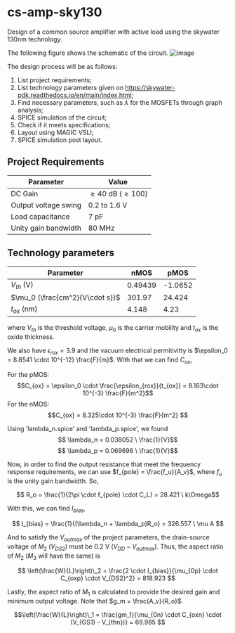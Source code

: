 # cs-amp-sky130

Design of a common source amplifier with active load using the skywater 130nm technology.

The following figure shows the schematic of the circuit.
![image](https://user-images.githubusercontent.com/69206952/171064487-d78850cd-36fb-489b-a805-8b6f81ff6feb.png)

The design process will be as follows:

1. List project requirements;
2. List technology parameters given on https://skywater-pdk.readthedocs.io/en/main/index.html;
3. Find necessary parameters, such as $\lambda$ for the MOSFETs through graph analysis;
4. SPICE simulation of the circuit;
5. Check if it meets specifications;
6. Layout using MAGIC VSLI;
7. SPICE simulation post layout.

## Project Requirements

| Parameter | Value |
| --- | --- |
| DC Gain | $\geq 40$ dB ($\geq 100$)|
| Output voltage swing | 0.2 to 1.6 V |
| Load capacitance | 7 pF |
| Unity gain bandwidth | 80 MHz |

## Technology parameters

| Parameter | nMOS | pMOS |
| --- | --- | --- |
| $V_{th}$ (V) | 0.49439 | -1.0652 |
| $\mu_0 (\frac{cm^2}{V\cdot s})$ | 301.97 | 24.424 |
| $t_{ox}$ (nm)| 4.148 | 4.23 |

where
$V_{th}$ is the threshold voltage, $\mu_0$ is the carrier mobility and $t_{ox}$ is the oxide thickness.

We also have $\epsilon_{rox} = 3.9$ and the vacuum electrical permitivitty is $\epsilon_0 = 8.8541 \cdot 10^{-12} \frac{F}{m}$. With that we can find $C_{ox}$,

For the pMOS:
$$C_{ox} = \epsilon_0 \cdot \frac{\epsilon_{rox}}{t_{ox}} = 8.163\cdot 10^{-3} \frac{F}{m^2}$$
For the nMOS:
$$C_{ox} = 8.325\cdot 10^{-3} \frac{F}{m^2} $$

Using 'lambda_n.spice' and 'lambda_p.spice', we found
$$ \lambda_n = 0.038052 \ \frac{1}{V}$$
$$ \lambda_p = 0.069696 \ \frac{1}{V}$$

Now, in order to find the output resistance that meet the frequency response requirements, we can use $f_{pole} = \frac{f_u}{A_v}$, where $f_u$ is the unity gain bandwidth. So,

$$ R_o = \frac{1}{2\pi \cdot f_{pole} \cdot C_L} = 28.421 \ k\Omega$$

With this, we can find $I_{bias}$,

$$ I_{bias} = \frac{1}{(\lambda_n + \lambda_p)R_o} = 326.557 \ \mu A $$

And to satisfy the $V_{outmax}$ of the project parameters, the drain-source voltage of $M_2$ ($V_{DS2}$) must be 0.2 V ($V_{DD} - V_{outmax}$). Thus, the aspect ratio of $M_2$ ($M_3$ will have the same) is 

$$ \left(\frac{W}{L}\right)\_2 = \frac{2 \cdot I_{bias}}{\mu_{0p} \cdot C_{oxp} \cdot V_{DS2}^2} = 818.923 $$

Lastly, the aspect ratio of $M_1$ is calculated to provide the desired gain and minimum output voltage. Note that $g_m = \frac{A_v}{R_o}$.

$$\left(\frac{W}{L}\right)\_1 = \frac{gm_1}{\mu_{0n} \cdot C_{oxn} \cdot (V_{GS1} - V_{thn})} = 69.985 $$
